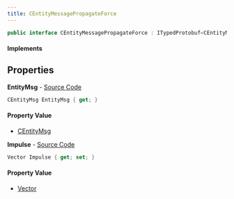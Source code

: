 ```yaml
---
title: CEntityMessagePropagateForce
---
```


```csharp
public interface CEntityMessagePropagateForce : ITypedProtobuf<CEntityMessagePropagateForce>, INativeHandle
```

#### Implements

## Properties

**EntityMsg** - [Source Code](https://github.com/swiftly-solution/swiftlys2/blob/master/managed/src/SwiftlyS2.Generated/Protobufs/Interfaces/CEntityMessagePropagateForce.cs#L16)

```csharp
CEntityMsg EntityMsg { get; }
```

#### Property Value

- [CEntityMsg](/docs/api/shared/protobufdefinitions/centitymsg)

**Impulse** - [Source Code](https://github.com/swiftly-solution/swiftlys2/blob/master/managed/src/SwiftlyS2.Generated/Protobufs/Interfaces/CEntityMessagePropagateForce.cs#L13)

```csharp
Vector Impulse { get; set; }
```

#### Property Value

- [Vector](/docs/api/shared/natives/vector)

